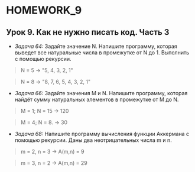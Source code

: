 # HOMEWORK_9
## Урок 9. Как не нужно писать код. Часть 3 

* *Задача 64:* Задайте значение N. Напишите программу, которая выведет все натуральные числа в промежутке от N до 1. Выполнить с помощью рекурсии.

>N = 5 -> "5, 4, 3, 2, 1"

>N = 8 -> "8, 7, 6, 5, 4, 3, 2, 1"

* *Задача 66:* Задайте значения M и N. Напишите программу, которая найдёт сумму натуральных элементов в промежутке от M до N.

>M = 1; N = 15 -> 120

>M = 4; N = 8. -> 30

* *Задача 68:* Напишите программу вычисления функции Аккермана с помощью рекурсии. Даны два неотрицательных числа m и n.
>m = 2, n = 3 -> A(m,n) = 9

>m = 3, n = 2 -> A(m,n) = 29

